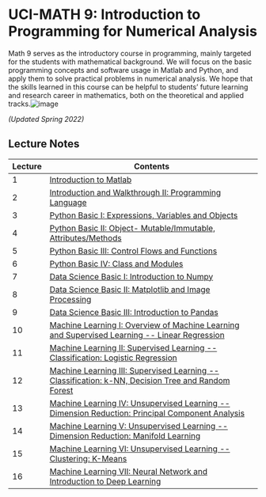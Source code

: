 # UCI-MATH 9: Introduction to Programming for Numerical Analysis

Math 9 serves as the introductory course in programming, mainly targeted for the students with mathematical background. We will focus on the basic programming concepts and software usage in Matlab and Python, and apply them to solve practical problems in numerical analysis. We hope that the skills learned in this course can be helpful to students’ future learning and research career in mathematics, both on the theoretical and applied tracks.![image](https://user-images.githubusercontent.com/46710747/193196037-6bd789e0-49e4-41ee-af94-a49e0fb3352d.png)

*(Updated Spring 2022)*

## Lecture Notes
**Lecture** | **Contents**
------------| --------------
1 | [Introduction to Matlab](https://github.com/cliffzhou92/UCI_MATH_10/blob/master/lecture/lec_1/lecture_1.ipynb)
2 | [Introduction and Walkthrough II: Programming Language](https://github.com/cliffzhou92/UCI_MATH_10/blob/master/lecture/lec_2/lecture_2.ipynb)
3 | [Python Basic I: Expressions, Variables and Objects](https://github.com/cliffzhou92/UCI_MATH_10/blob/master/lecture/lec_3/lecture_3.ipynb)
4 | [Python Basic II: Object- Mutable/Immutable, Attributes/Methods](https://github.com/cliffzhou92/UCI_MATH_10/blob/master/lecture/lec_4/lecture_4.ipynb)
5 | [Python Basic III: Control Flows and Functions](https://github.com/cliffzhou92/UCI_MATH_10/blob/master/lecture/lec_5/lecture_5.ipynb)
6 | [Python Basic IV: Class and Modules](https://github.com/cliffzhou92/UCI_MATH_10/blob/master/lecture/lec_6/lecture_6.ipynb)
7 | [Data Science Basic I: Introduction to Numpy](https://github.com/cliffzhou92/UCI_MATH_10/blob/master/lecture/lec_7/lecture_7.ipynb)
8 | [Data Science Basic II: Matplotlib and Image Processing](https://github.com/cliffzhou92/UCI_MATH_10/blob/master/lecture/lec_8/lecture_8.ipynb)
9 | [Data Science Basic III: Introduction to Pandas](https://github.com/cliffzhou92/UCI_MATH_10/blob/master/lecture/lec_9/lecture_9.ipynb)
10 | [Machine Learning I: Overview of Machine Learning and Supervised Learning -- Linear Regression](https://github.com/cliffzhou92/UCI_MATH_10/blob/master/lecture/lec_10/Lecture%2010.ipynb)
11 | [Machine Learning II: Supervised Learning -- Classification: Logistic Regression](https://github.com/cliffzhou92/UCI_MATH_10/blob/master/lecture/lec_11/Lecture%2011.ipynb)
12 | [Machine Learning III: Supervised Learning -- Classification: k-NN, Decision Tree and Random Forest](https://github.com/cliffzhou92/UCI_MATH_10/blob/master/lecture/lec_12/Lecture%2012.ipynb)
13 | [Machine Learning IV: Unsupervised Learning -- Dimension Reduction: Principal Component Analysis](https://github.com/cliffzhou92/UCI_MATH_10/blob/master/lecture/lec_13/Lecture%2013.ipynb)
14 | [Machine Learning V: Unsupervised Learning -- Dimension Reduction: Manifold Learning](https://github.com/cliffzhou92/UCI_MATH_10/blob/master/lecture/lec_14/Lecture%2014.ipynb)
15 | [Machine Learning VI: Unsupervised Learning --Clustering: K-Means](https://github.com/cliffzhou92/UCI_MATH_10/blob/master/lecture/lec_15/Lecture%2015.ipynb)
16 | [Machine Learning VII: Neural Network and Introduction to Deep Learning](https://github.com/cliffzhou92/UCI_MATH_10/blob/master/lecture/lec_16/Lecture%2016.ipynb)
